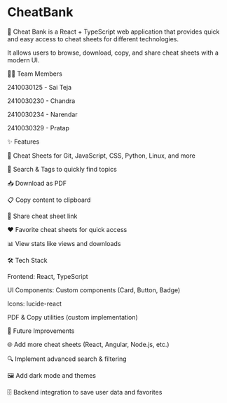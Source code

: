 # CheatBank
📘 Cheat Bank is a React + TypeScript web application that provides quick and easy access to cheat sheets for different technologies.

It allows users to browse, download, copy, and share cheat sheets with a modern UI.

👨‍💻 Team Members

2410030125 - Sai Teja

2410030230 - Chandra

2410030234 - Narendar

2410030329 - Pratap

✨ Features

📑 Cheat Sheets for Git, JavaScript, CSS, Python, Linux, and more

🔎 Search & Tags to quickly find topics

📥 Download as PDF

📋 Copy content to clipboard

🔗 Share cheat sheet link

❤️ Favorite cheat sheets for quick access

📊 View stats like views and downloads

🛠️ Tech Stack

Frontend: React, TypeScript

UI Components: Custom components (Card, Button, Badge)

Icons: lucide-react

PDF & Copy utilities (custom implementation)

📌 Future Improvements

🌐 Add more cheat sheets (React, Angular, Node.js, etc.)

🔍 Implement advanced search & filtering

🖼️ Add dark mode and themes

🗄️ Backend integration to save user data and favorites
